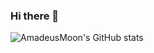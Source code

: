 ### Hi there 👋
![AmadeusMoon's GitHub stats](https://github-readme-stats.vercel.app/api?username=AmadeusMoon&show_icons=true&theme=tokyonight)

<!--
**AmadeusMoon/AmadeusMoon** is a ✨ _special_ ✨ repository because its `README.md` (this file) appears on your GitHub profile.

Here are some ideas to get you started:

- 🔭 I’m currently working on ...
- 🌱 I’m currently learning ...
- 👯 I’m looking to collaborate on ...
- 🤔 I’m looking for help with ...
- 💬 Ask me about ...
- 📫 How to reach me: ...
- 😄 Pronouns: ...
- ⚡ Fun fact: ...
-->
